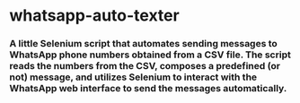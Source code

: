 # whatsapp-auto-texter 

###  A little Selenium script that automates sending messages to WhatsApp phone numbers obtained from a CSV file. The script reads the numbers from the CSV, composes a predefined (or not) message, and utilizes Selenium to interact with the WhatsApp web interface to send the messages automatically.
